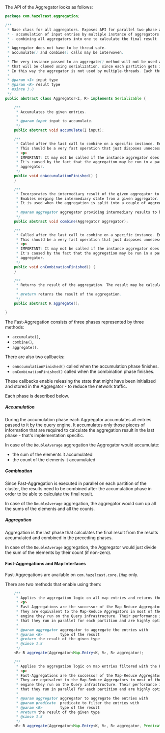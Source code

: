 
The API of the Aggregator looks as follows:

```java
package com.hazelcast.aggregation;

/**
 * Base class for all aggregators. Exposes API for parallel two-phase aggregations:
 * - accumulation of input entries by multiple instance of aggregators
 * - combining all aggregators into one to calculate the final result
 *
 * Aggregator does not have to be thread-safe.
 * accumulate() and combine() calls may be interwoven.
 *
 * The very instance passed to an aggregate() method will not be used at all. It is just a prototype object
 * that will be cloned using serialization, since each partition gets its own instance of an aggregator.
 * In this way the aggregator is not used by multiple-threads. Each thread gets its own aggregator instance.
 *
 * @param <I> input type
 * @param <R> result type
 * @since 3.8
 */
public abstract class Aggregator<I, R> implements Serializable {

    /**
     * Accumulates the given entries.
     *
     * @param input input to accumulate.
     */
    public abstract void accumulate(I input);

    /**
     * Called after the last call to combine on a specific instance. Enables disposing of the intermediary state.
     * This should be a very fast operation that just disposes unnecessary state (if applicable).
     * <p>
     * IMPORTANT: It may not be called if the instance aggregator does not take part in the accumulation phase.
     * It's caused by the fact that the aggregation may be run in a parallel way and each thread gets a clone of the
     * aggregator.
     */
    public void onAccumulationFinished() {
    }

    /**
     * Incorporates the intermediary result of the given aggregator to this instance of the aggregator.
     * Enables merging the intermediary state from a given aggregator.
     * It is used when the aggregation is split into a couple of aggregators.
     *
     * @param aggregator aggregator providing intermediary results to be combined into the results of this aggregator.
     */
    public abstract void combine(Aggregator aggregator);

    /**
     * Called after the last call to combine on a specific instance. Enables disposing of the intermediary state.
     * This should be a very fast operation that just disposes unnecessary state (if applicable).
     * <p>
     * IMPORTANT: It may not be called if the instance aggregator does not take part in the combination phase.
     * It's caused by the fact that the aggregation may be run in a parallel way and each thread gets a clone of the
     * aggregator.
     */
    public void onCombinationFinished() {
    }

    /**
     * Returns the result of the aggregation. The result may be calculated in this call or cached by the aggregator.
     *
     * @return returns the result of the aggregation.
     */
    public abstract R aggregate();

}
```

The Fast-Aggregation consists of three phases represented by three methods:

- `accumulate()`,
- `combine()`,
- `aggregate()`.

There are also two callbacks:

- `onAccumulationFinished()` called when the accumulation phase finishes.
- `onCombinationFinished()` called when the combination phase finishes.

These callbacks enable releasing the state that might have been initialized and stored in the Aggregator - to reduce the network traffic.

Each phase is described below.

##### Accumulation

During the accumulation phase each Aggregator accumulates all entries passed to it by the query engine.
It accumulates only those pieces of information that are required to calculate the aggregation result in the last phase - that's implementation specific.

In case of the `DoubleAverage` aggregation the Aggregator would accumulate:

- the sum of the elements it accumulated
- the count of the elements it accumulated

##### Combination

Since Fast-Aggregation is executed in parallel on each partition of the cluster, the results need to be combined after the accumulation phase in order to be able to calculate the final result.

In case of the `DoubleAverage` aggregation, the aggregator would sum up all the sums of the elements and all the counts.


##### Aggregation

Aggregation is the last phase that calculates the final result from the results accumulated and combined in the preceding phases.

In case of the `DoubleAverage` aggregation, the Aggregator would just divide the sum of the elements by their count (if non-zero).


#### Fast-Aggregations and Map Interfaces

Fast-Aggregations are available on `com.hazelcast.core.IMap` only.

There are two methods that enable using them:

```java
    /**
     * Applies the aggregation logic on all map entries and returns the result
     * <p>
     * Fast-Aggregations are the successor of the Map-Reduce Aggregators.
     * They are equivalent to the Map-Reduce Aggregators in most of the use-cases, but instead of running on the Map-Reduce
     * engine they run on the Query infrastructure. Their performance is tens to hundreds times better due to the fact
     * that they run in parallel for each partition and are highly optimized for speed and low memory consumption.
     *
     * @param aggregator aggregator to aggregate the entries with
     * @param <R>        type of the result
     * @return the result of the given type
     * @since 3.8
     */
    <R> R aggregate(Aggregator<Map.Entry<K, V>, R> aggregator);

    /**
     * Applies the aggregation logic on map entries filtered with the Predicated and returns the result
     * <p>
     * Fast-Aggregations are the successor of the Map-Reduce Aggregators.
     * They are equivalent to the Map-Reduce Aggregators in most of the use-cases, but instead of running on the Map-Reduce
     * engine they run on the Query infrastructure. Their performance is tens to hundreds times better due to the fact
     * that they run in parallel for each partition and are highly optimized for speed and low memory consumption.
     *
     * @param aggregator aggregator to aggregate the entries with
     * @param predicate  predicate to filter the entries with
     * @param <R>        type of the result
     * @return the result of the given type
     * @since 3.8
     */
    <R> R aggregate(Aggregator<Map.Entry<K, V>, R> aggregator, Predicate<K, V> predicate);
```

